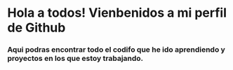 # Hola a todos! Vienbenidos a mi perfil de Github

### Aqui podras encontrar todo el codifo que he ido aprendiendo y proyectos en los que estoy trabajando.

<!--
**Yildrey/Yildrey** is a ✨ _special_ ✨ repository because its `README.md` (this file) appears on your GitHub profile.

Here are some ideas to get you started:

- 🔭 I’m currently working on ...
- 🌱 I’m currently learning ...
- 👯 I’m looking to collaborate on ...
- 🤔 I’m looking for help with ...
- 💬 Ask me about ...
- 📫 How to reach me: ...
- 😄 Pronouns: ...
- ⚡ Fun fact: ...
-->

